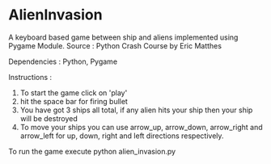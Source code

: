 # AlienInvasion
A keyboard based game between ship and aliens implemented using Pygame Module.
Source : Python Crash Course by Eric Matthes

Dependencies : Python, Pygame

Instructions :
1. To start the game click on 'play'
2. hit the space bar for firing bullet
3. You have got 3 ships all total, if any alien hits your ship then your ship will be destroyed
4. To move your ships you can use arrow_up, arrow_down, arrow_right and arrow_left for up, down, right and left directions respectively.

To run the game execute python alien_invasion.py
